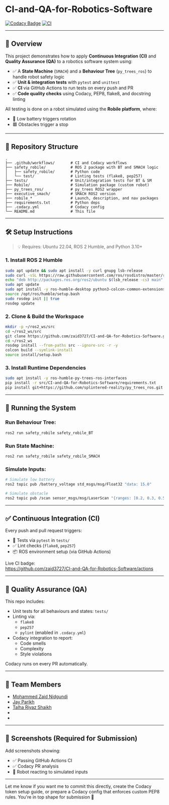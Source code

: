 # CI-and-QA-for-Robotics-Software

[![Codacy Badge](https://app.codacy.com/project/badge/Grade/456677987e644642b1ceac03558b15ee)](https://app.codacy.com)
[![CI](https://github.com/zaid3727/CI-and-QA-for-Robotics-Software/actions/workflows/ci.yml/badge.svg)](https://github.com/zaid3727/CI-and-QA-for-Robotics-Software/actions/workflows/ci.yml)

---

## 🚦 Overview

This project demonstrates how to apply **Continuous Integration (CI)** and **Quality Assurance (QA)** to a robotics software system using:

- ✅ A **State Machine** (`SMACH`) and a **Behaviour Tree** (`py_trees_ros`) to handle robot safety logic
- ✅ **Unit & integration tests** with `pytest` and `unittest`
- ✅ **CI** via GitHub Actions to run tests on every push and PR
- ✅ **Code quality checks** using Codacy, PEP8, flake8, and docstring linting

All testing is done on a robot simulated using the **Robile platform**, where:
- 🪫 Low battery triggers rotation
- 🟥 Obstacles trigger a stop

---

## 📁 Repository Structure

```
.
├── .github/workflows/       # CI and Codacy workflows
├── safety_robile/           # ROS 2 package with BT and SMACH logic
│   ├── safety_robile/       # Python code
│   └── test/                # Linting tests (flake8, pep257)
├── tests/                   # Unit/integration tests for BT & SM
├── Robile/                  # Simulation package (custom robot)
├── py_trees_ros/            # py_trees ROS2 wrapper
├── executive_smach/         # SMACH ROS2 version
├── robile_*                 # Launch, description, and nav packages
├── requirements.txt         # Python deps
├── .codacy.yml              # Codacy config
└── README.md                # This file
```

---

## 🛠️ Setup Instructions

> 💡 Requires: Ubuntu 22.04, ROS 2 Humble, and Python 3.10+

### 1. Install ROS 2 Humble

```bash
sudo apt update && sudo apt install -y curl gnupg lsb-release
sudo curl -sSL https://raw.githubusercontent.com/ros/rosdistro/master/ros.asc | sudo apt-key add -
echo "deb http://packages.ros.org/ros2/ubuntu $(lsb_release -cs) main" | sudo tee /etc/apt/sources.list.d/ros2-latest.list
sudo apt update
sudo apt install -y ros-humble-desktop python3-colcon-common-extensions python3-rosdep
source /opt/ros/humble/setup.bash
sudo rosdep init || true
rosdep update
```

### 2. Clone & Build the Workspace

```bash
mkdir -p ~/ros2_ws/src
cd ~/ros2_ws/src
git clone https://github.com/zaid3727/CI-and-QA-for-Robotics-Software.git
cd ~/ros2_ws
rosdep install --from-paths src --ignore-src -r -y
colcon build --symlink-install
source install/setup.bash
```

### 3. Install Runtime Dependencies

```bash
sudo apt install -y ros-humble-py-trees-ros-interfaces
pip install -r src/CI-and-QA-for-Robotics-Software/requirements.txt
pip install git+https://github.com/splintered-reality/py_trees_ros.git
```

---

## 🚀 Running the System

### Run Behaviour Tree:

```bash
ros2 run safety_robile safety_robile_BT
```

### Run State Machine:

```bash
ros2 run safety_robile safety_robile_SMACH
```

### Simulate Inputs:

```bash
# Simulate low battery
ros2 topic pub /battery_voltage std_msgs/msg/Float32 "data: 15.0"

# Simulate obstacle
ros2 topic pub /scan sensor_msgs/msg/LaserScan "{ranges: [0.2, 0.3, 0.5]}"
```

---

## ✅ Continuous Integration (CI)

Every push and pull request triggers:

- 🧪 Tests via `pytest` in `tests/`
- ✅ Lint checks (`flake8`, `pep257`)
- 📦 ROS environment setup (via GitHub Actions)

Live CI badge:  
https://github.com/zaid3727/CI-and-QA-for-Robotics-Software/actions

---

## 🧪 Quality Assurance (QA)

This repo includes:

- Unit tests for all behaviours and states: `tests/`
- Linting via:
  - `flake8`
  - `pep257`
  - `pylint` (enabled in `.codacy.yml`)
- Codacy integration to report:
  - Code smells
  - Complexity
  - Style violations

Codacy runs on every PR automatically.

---

## 👥 Team Members

- [Mohammed Zaid Nidgundi](https://github.com/zaid3727)
- [Jay Parikh](https://github.com/jp-droid)
- [Talha Riyaz Shaikh](https://github.com/Talha-Riyaz-Shaikh)
- 
- 

---

## 📸 Screenshots (Required for Submission)

Add screenshots showing:
- ✅ Passing GitHub Actions CI
- ✅ Codacy PR analysis
- 🤖 Robot reacting to simulated inputs

---

Let me know if you want me to commit this directly, create the Codacy token setup guide, or prepare a Codacy config that enforces custom PEP8 rules. You're in top shape for submission 🏁
